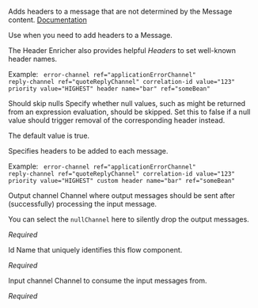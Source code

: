 
Adds headers to a message that are not determined by the Message content.
<a href="http://docs.spring.io/spring-integration/docs/2.1.x/reference/html/messaging-transformation-chapter.html#header-enricher" target="_blank">Documentation</a>

Use when you need to add headers to a Message.

The Header Enricher also provides helpful <i>Headers</i> to set well-known header names. 

Example:
<code>
error-channel 	ref="applicationErrorChannel"
reply-channel 	ref="quoteReplyChannel"
correlation-id 	value="123"
priority 		value="HIGHEST"
header 		name="bar" ref="someBean"
</code>


Should skip nulls
Specify whether null values, such as might be returned from an expression evaluation, should be skipped. 
Set this to false if a null value should trigger removal of the corresponding header instead.

The default value is true. 


Specifies headers to be added to each message. 

Example:
<code>
error-channel 	ref="applicationErrorChannel"
reply-channel 	ref="quoteReplyChannel"
correlation-id 	value="123"
priority 		value="HIGHEST"
custom header	name="bar" ref="someBean"
</code>


Output channel
Channel where output messages should be sent after (successfully) processing the input message.

You can select the <code>nullChannel</code> here to silently drop the output messages.

<i>Required</i>


Id
Name that uniquely identifies this flow component.

<i>Required</i>


Input channel
Channel to consume the input messages from.

<i>Required</i>

